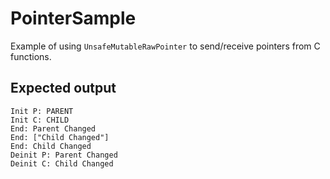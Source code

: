 # PointerSample

Example of using `UnsafeMutableRawPointer` to send/receive pointers from C functions.

## Expected output

```
Init P: PARENT
Init C: CHILD
End: Parent Changed
End: ["Child Changed"]
End: Child Changed
Deinit P: Parent Changed
Deinit C: Child Changed
```
